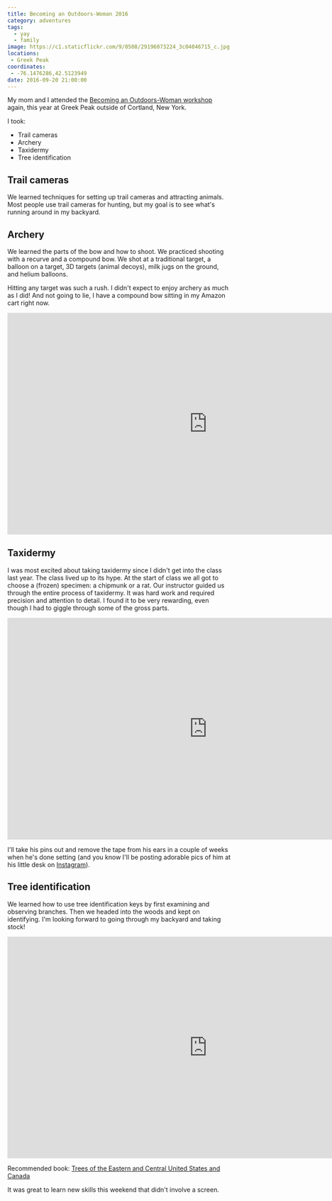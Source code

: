 ```yaml
---
title: Becoming an Outdoors-Woman 2016
category: adventures
tags:
  - yay
  - family
image: https://c1.staticflickr.com/9/8508/29196073224_3c04046715_c.jpg
locations:
 - Greek Peak
coordinates:
 - -76.1476286,42.5123949
date: 2016-09-20 21:00:00
---
```


My mom and I attended the [Becoming an Outdoors-Woman workshop](/adventures/bow/) again, this year at Greek Peak outside of Cortland, New York.

I took:

* Trail cameras
* Archery
* Taxidermy
* Tree identification

## Trail cameras

We learned techniques for setting up trail cameras and attracting animals. Most people use trail cameras for hunting, but my goal is to see what's running around in my backyard.

## Archery

We learned the parts of the bow and how to shoot. We practiced shooting with a recurve and a compound bow. We shot at a traditional target, a balloon on a target, 3D targets (animal decoys), milk jugs on the ground, and helium balloons.

Hitting any target was such a rush. I didn't expect to enjoy archery as much as I did! And not going to lie, I have a compound bow sitting in my Amazon cart right now.

<div class="photos">
<iframe src="https://player.vimeo.com/video/183582443?loop=1&title=0&byline=0&portrait=0" width="899" height="500" frameborder="0" webkitallowfullscreen mozallowfullscreen allowfullscreen></iframe>
</div>

## Taxidermy

I was most excited about taking taxidermy since I didn't get into the class last year. The class lived up to its hype. At the start of class we all got to choose a (frozen) specimen: a chipmunk or a rat. Our instructor guided us through the entire process of taxidermy. It was hard work and required precision and attention to detail. I found it to be very rewarding, even though I had to giggle through some of the gross parts.

<div class="photos">
<iframe src="https://player.vimeo.com/video/183583065?loop=1&title=0&byline=0&portrait=0" width="899" height="500" frameborder="0" webkitallowfullscreen mozallowfullscreen allowfullscreen></iframe>
</div>

I'll take his pins out and remove the tape from his ears in a couple of weeks when he's done setting (and you know I'll be posting adorable pics of him at his little desk on [Instagram](https://www.instagram.com/katydecorah/)).

## Tree identification

We learned how to use tree identification keys by first examining and observing branches. Then we headed into the woods and kept on identifying. I'm looking forward to going through my backyard and taking stock!

<div class="photos">
<iframe src="https://player.vimeo.com/video/183582849?loop=1&title=0&byline=0&portrait=0" width="899" height="500" frameborder="0" webkitallowfullscreen mozallowfullscreen allowfullscreen></iframe>
</div>

Recommended book: <a  href="http://amzn.to/2ek97dV">Trees of the Eastern and Central United States and Canada</a>

It was great to learn new skills this weekend that didn't involve a screen.
